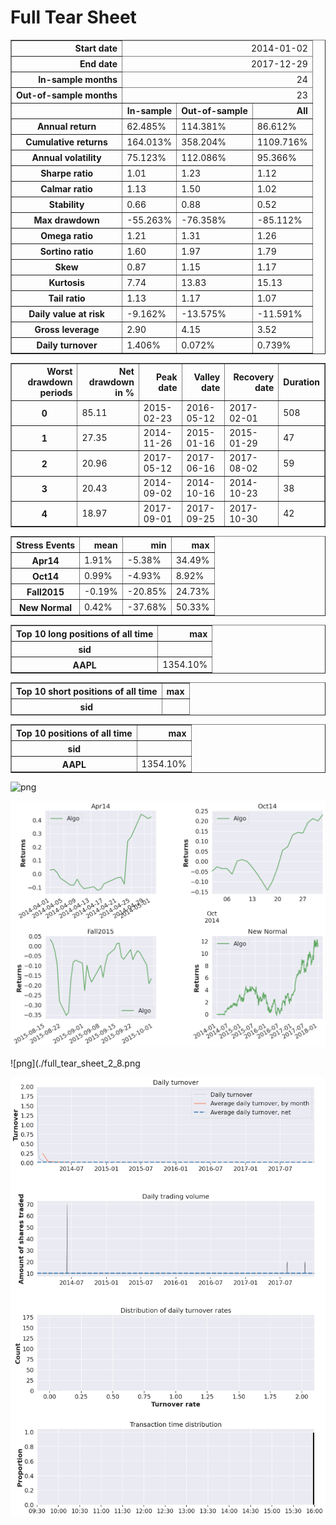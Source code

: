 # Full Tear Sheet


<table border="1" class="dataframe">
  <thead>
    <tr style="text-align: right;"><th>Start date</th><td colspan=4>2014-01-02</td></tr>
    <tr style="text-align: right;"><th>End date</th><td colspan=4>2017-12-29</td></tr>
    <tr style="text-align: right;"><th>In-sample months</th><td colspan=4>24</td></tr>
    <tr style="text-align: right;"><th>Out-of-sample months</th><td colspan=4>23</td></tr>
    <tr style="text-align: right;">
      <th></th>
      <th>In-sample</th>
      <th>Out-of-sample</th>
      <th>All</th>
    </tr>
  </thead>
  <tbody>
    <tr>
      <th>Annual return</th>
      <td>62.485%</td>
      <td>114.381%</td>
      <td>86.612%</td>
    </tr>
    <tr>
      <th>Cumulative returns</th>
      <td>164.013%</td>
      <td>358.204%</td>
      <td>1109.716%</td>
    </tr>
    <tr>
      <th>Annual volatility</th>
      <td>75.123%</td>
      <td>112.086%</td>
      <td>95.366%</td>
    </tr>
    <tr>
      <th>Sharpe ratio</th>
      <td>1.01</td>
      <td>1.23</td>
      <td>1.12</td>
    </tr>
    <tr>
      <th>Calmar ratio</th>
      <td>1.13</td>
      <td>1.50</td>
      <td>1.02</td>
    </tr>
    <tr>
      <th>Stability</th>
      <td>0.66</td>
      <td>0.88</td>
      <td>0.52</td>
    </tr>
    <tr>
      <th>Max drawdown</th>
      <td>-55.263%</td>
      <td>-76.358%</td>
      <td>-85.112%</td>
    </tr>
    <tr>
      <th>Omega ratio</th>
      <td>1.21</td>
      <td>1.31</td>
      <td>1.26</td>
    </tr>
    <tr>
      <th>Sortino ratio</th>
      <td>1.60</td>
      <td>1.97</td>
      <td>1.79</td>
    </tr>
    <tr>
      <th>Skew</th>
      <td>0.87</td>
      <td>1.15</td>
      <td>1.17</td>
    </tr>
    <tr>
      <th>Kurtosis</th>
      <td>7.74</td>
      <td>13.83</td>
      <td>15.13</td>
    </tr>
    <tr>
      <th>Tail ratio</th>
      <td>1.13</td>
      <td>1.17</td>
      <td>1.07</td>
    </tr>
    <tr>
      <th>Daily value at risk</th>
      <td>-9.162%</td>
      <td>-13.575%</td>
      <td>-11.591%</td>
    </tr>
    <tr>
      <th>Gross leverage</th>
      <td>2.90</td>
      <td>4.15</td>
      <td>3.52</td>
    </tr>
    <tr>
      <th>Daily turnover</th>
      <td>1.406%</td>
      <td>0.072%</td>
      <td>0.739%</td>
    </tr>
  </tbody>
</table>



<table border="1" class="dataframe">
  <thead>
    <tr style="text-align: right;">
      <th>Worst drawdown periods</th>
      <th>Net drawdown in %</th>
      <th>Peak date</th>
      <th>Valley date</th>
      <th>Recovery date</th>
      <th>Duration</th>
    </tr>
  </thead>
  <tbody>
    <tr>
      <th>0</th>
      <td>85.11</td>
      <td>2015-02-23</td>
      <td>2016-05-12</td>
      <td>2017-02-01</td>
      <td>508</td>
    </tr>
    <tr>
      <th>1</th>
      <td>27.35</td>
      <td>2014-11-26</td>
      <td>2015-01-16</td>
      <td>2015-01-29</td>
      <td>47</td>
    </tr>
    <tr>
      <th>2</th>
      <td>20.96</td>
      <td>2017-05-12</td>
      <td>2017-06-16</td>
      <td>2017-08-02</td>
      <td>59</td>
    </tr>
    <tr>
      <th>3</th>
      <td>20.43</td>
      <td>2014-09-02</td>
      <td>2014-10-16</td>
      <td>2014-10-23</td>
      <td>38</td>
    </tr>
    <tr>
      <th>4</th>
      <td>18.97</td>
      <td>2017-09-01</td>
      <td>2017-09-25</td>
      <td>2017-10-30</td>
      <td>42</td>
    </tr>
  </tbody>
</table>



<table border="1" class="dataframe">
  <thead>
    <tr style="text-align: right;">
      <th>Stress Events</th>
      <th>mean</th>
      <th>min</th>
      <th>max</th>
    </tr>
  </thead>
  <tbody>
    <tr>
      <th>Apr14</th>
      <td>1.91%</td>
      <td>-5.38%</td>
      <td>34.49%</td>
    </tr>
    <tr>
      <th>Oct14</th>
      <td>0.99%</td>
      <td>-4.93%</td>
      <td>8.92%</td>
    </tr>
    <tr>
      <th>Fall2015</th>
      <td>-0.19%</td>
      <td>-20.85%</td>
      <td>24.73%</td>
    </tr>
    <tr>
      <th>New Normal</th>
      <td>0.42%</td>
      <td>-37.68%</td>
      <td>50.33%</td>
    </tr>
  </tbody>
</table>



<table border="1" class="dataframe">
  <thead>
    <tr style="text-align: right;">
      <th>Top 10 long positions of all time</th>
      <th>max</th>
    </tr>
    <tr>
      <th>sid</th>
      <th></th>
    </tr>
  </thead>
  <tbody>
    <tr>
      <th>AAPL</th>
      <td>1354.10%</td>
    </tr>
  </tbody>
</table>



<table border="1" class="dataframe">
  <thead>
    <tr style="text-align: right;">
      <th>Top 10 short positions of all time</th>
      <th>max</th>
    </tr>
    <tr>
      <th>sid</th>
      <th></th>
    </tr>
  </thead>
  <tbody>
  </tbody>
</table>



<table border="1" class="dataframe">
  <thead>
    <tr style="text-align: right;">
      <th>Top 10 positions of all time</th>
      <th>max</th>
    </tr>
    <tr>
      <th>sid</th>
      <th></th>
    </tr>
  </thead>
  <tbody>
    <tr>
      <th>AAPL</th>
      <td>1354.10%</td>
    </tr>
  </tbody>
</table>



    
![png](./full_tear_sheet_2_5.png)
    



    
![png](./full_tear_sheet_2_7.png)
    



    
![png](./full_tear_sheet_2_8.png
    



    
![png](./full_tear_sheet_2_9.png)
    


